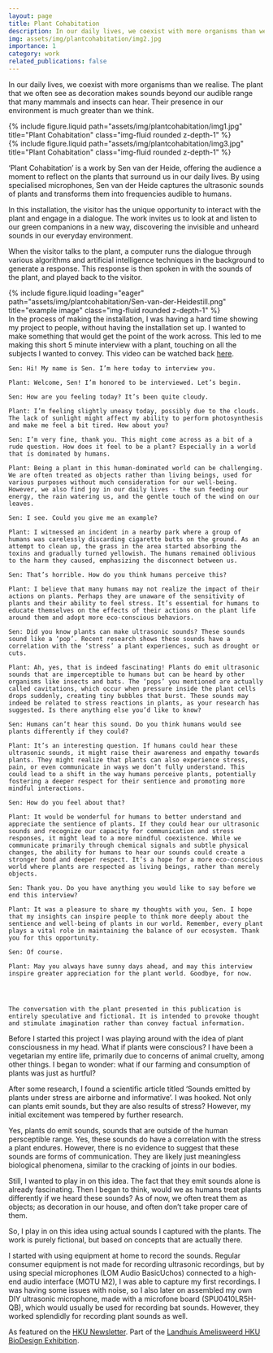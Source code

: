 ```yaml
---
layout: page
title: Plant Cohabitation
description: In our daily lives, we coexist with more organisms than we realise. The plant that we often see as decoration makes sounds beyond our audible range that many mammals and insects can hear. Their presence in our environment is much greater than we think.
img: assets/img/plantcohabitation/img2.jpg
importance: 1
category: work
related_publications: false
---
```


In our daily lives, we coexist with more organisms than we realise. The plant that we often see as decoration makes sounds beyond our audible range that many mammals and insects can hear. Their presence in our environment is much greater than we think.

<div class="row justify-content-sm-center">
    <div class="col-sm-8 mt-3 mt-md-0">
        {% include figure.liquid path="assets/img/plantcohabitation/img1.jpg" title="Plant Cohabitation" class="img-fluid rounded z-depth-1" %}
    </div>
    <div class="col-sm-4 mt-3 mt-md-0">
        {% include figure.liquid path="assets/img/plantcohabitation/img3.jpg" title="Plant Cohabitation" class="img-fluid rounded z-depth-1" %}
    </div>
</div>


‘Plant Cohabitation’ is a work by Sen van der Heide, offering the audience a moment to reflect on the plants that surround us in our daily lives. By using specialised microphones, Sen van der Heide captures the ultrasonic sounds of plants and transforms them into frequencies audible to humans.

In this installation, the visitor has the unique opportunity to interact with the plant and engage in a dialogue. The work invites us to look at and listen to our green companions in a new way, discovering the invisible and unheard sounds in our everyday environment.

When the visitor talks to the plant, a computer runs the dialogue through various algorithms and artificial intelligence techniques in the background to generate a response. This response is then spoken in with the sounds of the plant, and played back to the visitor. 

<div class="row">
    <div class="col-sm mt-3 mt-md-0">
        {% include figure.liquid loading="eager" path="assets/img/plantcohabitation/Sen-van-der-Heidestill.png" title="example image" class="img-fluid rounded z-depth-1" %}
    </div>
</div>
<div class="caption">
    In the process of making the installation, I was having a hard time showing my project to people, without having the installation set up. I wanted to make something that would get the point of the work across. This led to me making this short 5 minute interview with a plant, touching on all the subjects I wanted to convey.  This video can be watched back <a href="https://www.youtube.com/watch?v=n1cuoMDqmtQ">here</a>. 
</div>

    Sen: Hi! My name is Sen. I’m here today to interview you.

    Plant: Welcome, Sen! I’m honored to be interviewed. Let’s begin.
        
    Sen: How are you feeling today? It’s been quite cloudy.

    Plant: I’m feeling slightly uneasy today, possibly due to the clouds. The lack of sunlight might affect my ability to perform photosynthesis and make me feel a bit tired. How about you?

    Sen: I’m very fine, thank you. This might come across as a bit of a rude question. How does it feel to be a plant? Especially in a world that is dominated by humans.

    Plant: Being a plant in this human-dominated world can be challenging. We are often treated as objects rather than living beings, used for various purposes without much consideration for our well-being. However, we also find joy in our daily lives - the sun feeding our energy, the rain watering us, and the gentle touch of the wind on our leaves.

    Sen: I see. Could you give me an example?

    Plant: I witnessed an incident in a nearby park where a group of humans was carelessly discarding cigarette butts on the ground. As an attempt to clean up, the grass in the area started absorbing the toxins and gradually turned yellowish. The humans remained oblivious to the harm they caused, emphasizing the disconnect between us.

    Sen: That’s horrible. How do you think humans perceive this?

    Plant: I believe that many humans may not realize the impact of their actions on plants. Perhaps they are unaware of the sensitivity of plants and their ability to feel stress. It’s essential for humans to educate themselves on the effects of their actions on the plant life around them and adopt more eco-conscious behaviors.

    Sen: Did you know plants can make ultrasonic sounds? These sounds sound like a ‘pop’. Recent research shows these sounds have a correlation with the ‘stress’ a plant experiences, such as drought or cuts.

    Plant: Ah, yes, that is indeed fascinating! Plants do emit ultrasonic sounds that are imperceptible to humans but can be heard by other organisms like insects and bats. The ‘pops’ you mentioned are actually called cavitations, which occur when pressure inside the plant cells drops suddenly, creating tiny bubbles that burst. These sounds may indeed be related to stress reactions in plants, as your research has suggested. Is there anything else you’d like to know?

    Sen: Humans can’t hear this sound. Do you think humans would see plants differently if they could?

    Plant: It’s an interesting question. If humans could hear these ultrasonic sounds, it might raise their awareness and empathy towards plants. They might realize that plants can also experience stress, pain, or even communicate in ways we don’t fully understand. This could lead to a shift in the way humans perceive plants, potentially fostering a deeper respect for their sentience and promoting more mindful interactions.

    Sen: How do you feel about that?

    Plant: It would be wonderful for humans to better understand and appreciate the sentience of plants. If they could hear our ultrasonic sounds and recognize our capacity for communication and stress responses, it might lead to a more mindful coexistence. While we communicate primarily through chemical signals and subtle physical changes, the ability for humans to hear our sounds could create a stronger bond and deeper respect. It’s a hope for a more eco-conscious world where plants are respected as living beings, rather than merely objects.

    Sen: Thank you. Do you have anything you would like to say before we end this interview?

    Plant: It was a pleasure to share my thoughts with you, Sen. I hope that my insights can inspire people to think more deeply about the sentience and well-being of plants in our world. Remember, every plant plays a vital role in maintaining the balance of our ecosystem. Thank you for this opportunity.

    Sen: Of course.

    Plant: May you always have sunny days ahead, and may this interview inspire greater appreciation for the plant world. Goodbye, for now.




    The conversation with the plant presented in this publication is entirely speculative and fictional. It is intended to provoke thought and stimulate imagination rather than convey factual information.

Before I started this project I was playing around with the idea of plant consciousness in my head. What if plants were conscious? I have been a vegetarian my entire life, primarily due to concerns of animal cruelty, among other things. I began to wonder: what if our farming and consumption of plants was just as hurtful?

After some research, I found a scientific article titled ‘Sounds emitted by plants under stress are airborne and informative’. I was hooked. Not only can plants emit sounds, but they are also results of stress? However, my initial excitement was tempered by further research.

Yes, plants do emit sounds, sounds that are outside of the human persceptible range. Yes, these sounds do have a correlation with the stress a plant endures. However, there is no evidence to suggest that these sounds are forms of communication. They are likely just meaningless biological phenomena, similar to the cracking of joints in our bodies.

Still, I wanted to play in on this idea. The fact that they emit sounds alone is already fascinating. Then I began to think, would we as humans treat plants differently if we heard these sounds? As of now, we often treat them as objects; as decoration in our house, and often don’t take proper care of them. 

So, I play in on this idea using actual sounds I captured with the plants. The work is purely fictional, but based on concepts that are actually there.

I started with using equipment at home to record the sounds. Regular consumer equipment is not made for recording ultrasonic recordings, but by using special microphones (LOM Audio BasicUchos) connected to a high-end audio interface (MOTU M2), I was able to capture my first recordings. I was having some issues with noise, so I also later on assembled my own DIY ultrasonic microphone, made with a microfone board (SPU0410LR5H-QB), which would usually be used for recording bat sounds. However, they worked splendidly for recording plant sounds as well.

As featured on the <a href="https://www.hku.nl/nieuws/kruisbestuiving-tussen-natuur-en-kunst-op-hku-expo-in-amelisweerd">HKU Newsletter</a>. 
Part of the <a href="https://landhuisoudamelisweerd.nl/hku-biodesign-challenge/">Landhuis Amelisweerd HKU BioDesign Exhibition</a>.


